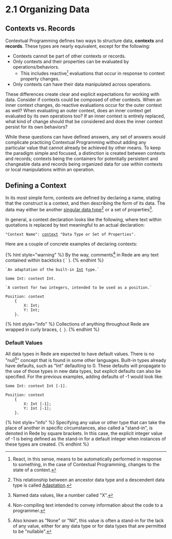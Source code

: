 # 2.1  Organizing Data

## Contexts vs. Records

Contextual Programming defines two ways to structure data, **contexts** and **records**. These types are nearly equivalent, except for the following:

* Contexts cannot be part of other contexts or records.
* Only contexts and their properties can be evaluated by operations/behaviors.
  * This includes reactive[^1] evaluations that occur in response to context property changes.
* Only contexts can have their data manipulated across operations.

These differences create clear and explicit expectations for working with data. Consider if contexts could be composed of other contexts. When an inner context changes, do reactive evaluations occur for the outer context as well? When evaluating an outer context, does an inner context get evaluated by its own operations too? If an inner context is entirely replaced, what kind of change should that be considered and does the inner context persist for its own behaviors?

While these questions can have defined answers, any set of answers would complicate practicing Contextual Programming without adding any particular value that cannot already be achieved by other means. To keep the paradigm simple and focused, a distinction is created between contexts and records; contexts being the containers for potentially persistent and changeable data and records being organized data for use within contexts or local manipulations within an operation.



## Defining a Context

In its most simple form, contexts are defined by declaring a name, stating that the construct is a context, and then describing the form of its data. The data may either be another [singular data type](#user-content-fn-2)[^2] or a set of properties[^3].

In general, a context declaration looks like the following, where text within quotations is replaced by text meaningful to an actual declaration:

<pre><code>"Context Name": <a data-footnote-ref href="#user-content-fn-4">context</a> "Data Type or Set of Properties".
</code></pre>

Here are a couple of concrete examples of declaring contexts:

{% hint style="warning" %}
By the way, comments[^5] in Rede are any text contained within backticks ( \` ).
{% endhint %}

<pre><code>`An adaptation of the built-in <a data-footnote-ref href="#user-content-fn-6">Int</a> type.`

Some Int: context Int.
</code></pre>

```
`A context for two integers, intended to be used as a position.`

Position: context
    {
        X: Int;
        Y: Int;
    }.
```

{% hint style="info" %}
Collections of anything throughout Rede are wrapped in curly braces, `{ }`.
{% endhint %}

### Default Values

All data types in Rede are expected to have default values. There is no "null[^7]" concept that is found in some other languages. Built-in types already have defaults, such as "Int" defaulting to 0. These defaults will propagate to the use of those types in new data types, but explicit defaults can also be specified. For the previous examples, adding defaults of -1 would look like:

```
Some Int: context Int [-1].
```

```
Position: context
    {
        X: Int [-1];
        Y: Int [-1];
    }.
```

{% hint style="info" %}
Specifying any value or other type that can take the place of another in specific circumstances, also called a "stand-in", is denoted in Rede by square brackets. In this case, the explicit integer value of -1 is being defined as the stand-in for a default integer when instances of these types are created.
{% endhint %}

[^1]: React, in this sense, means to be automatically performed in response to something, in the case of Contextual Programming, changes to the state of a context.

[^2]: This relationship between an ancestor data type and a descendent data type is called [Adaptation](2.3-adaptation.md).

[^3]: Named data values, like a number called "X".

[^4]: If this keyword were omitted, then this code would be declaring a record.

[^5]: Non-compiling text intended to convey information about the code to a programmer.

[^6]: "Int" stands for "Integer" a type of number.

[^7]: Also known as "None" or "Nil", this value is often a stand-in for the lack of any value, either for any data type or for data types that are permitted to be "nullable".
